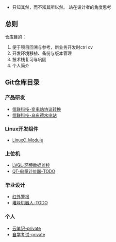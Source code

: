 - 只知其然，而不知其所以然。 站在设计者的角度思考

## 总则 
仓库目的：
1. 便于项目回溯与参考，新业务开发时ctrl cv
2. 开发环境移植、备份与版本管理
3. 技术栈复习与巩固
4. 个人简介

## Git仓库目录
### 产品研发
- [信联科技-变电站协议转换](https://github.com/useryu1015/sink_proc)
- [信联科技-乌东德水电站](https://github.com/useryu1015/wdd_proc)

### Linux开发组件
- [LinuxC_Module](https://github.com/useryu1015/module_C)

### 上位机
- [LVGL-环境数据监控](https://github.com/useryu1015/lvgl_demo/tree/main/lcd_wdd)
- [QT-电量计价器-TODO]()

### 毕业设计
- [红外警报](https://github.com/useryu1015/college_item/tree/main/1.alarm_sys)
- [堆垛机器人-TODO](https://github.com/useryu1015/college_item/tree/main/2.robot)

### 个人
- [云笔记-private](https://github.com/useryu1015/cloud_note)
- [自学考试-private](https://github.com/useryu1015/XKD)

<!---
useryu1015/useryu1015 is a ✨ special ✨ repository because its `README.md` (this file) appears on your GitHub profile.
You can click the Preview link to take a look at your changes.
--->



